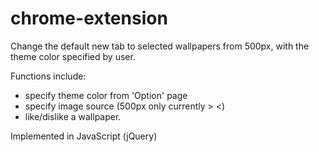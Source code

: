 # chrome-extension

Change the default new tab to selected wallpapers from 500px, with the theme color specified by user.

Functions include:

  * specify theme color from 'Option' page
  * specify image source (500px only currently > <)
  * like/dislike a wallpaper.

Implemented in JavaScript (jQuery)
